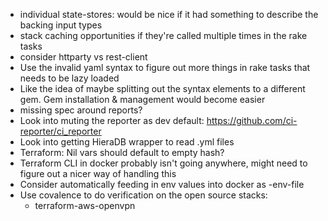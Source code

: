 - individual state-stores: would be nice if it had something to describe the backing input types
- stack caching opportunities if they're called multiple times in the rake tasks
- consider httparty vs rest-client
- Use the invalid yaml syntax to figure out more things in rake tasks that needs to be lazy loaded
- Like the idea of maybe splitting out the syntax elements to a different gem. Gem installation & management would become easier
- missing spec around reports?
- Look into muting the reporter as dev default: https://github.com/ci-reporter/ci_reporter
- Look into getting HieraDB wrapper to read .yml files
- Terraform: Nil vars should default to empty hash?
- Terraform CLI in docker probably isn't going anywhere, might need to figure out a nicer way of handling this
- Consider automatically feeding in env values into docker as -env-file
- Use covalence to do verification on the open source stacks:
  - terraform-aws-openvpn
